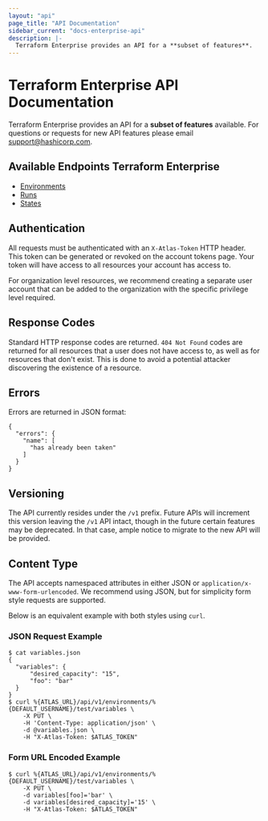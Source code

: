 ```yaml
---
layout: "api"
page_title: "API Documentation"
sidebar_current: "docs-enterprise-api"
description: |-
  Terraform Enterprise provides an API for a **subset of features**.
---
```


# Terraform Enterprise API Documentation

Terraform Enterprise provides an API for a **subset of features** available. For questions
or requests for new API features please email [support@hashicorp.com](mailto:support@hashicorp.com).

## Available Endpoints Terraform Enterprise

- [Environments](/docs/enterprise/api/environments.html)
- [Runs](/docs/enterprise/api/runs.html)
- [States](/docs/enterprise/api/states.html)

## Authentication

All requests must be authenticated with an `X-Atlas-Token` HTTP header. This 
token can be generated or revoked on the account tokens page. 
Your token will have access to all resources your account has access to.

For organization level resources, we recommend creating a separate user account
that can be added to the organization with the specific privilege level
required.

## Response Codes

Standard HTTP response codes are returned. `404 Not Found`
codes are returned for all resources that a user does not have access to,
as well as for resources that don't exist. This is done to avoid a
potential attacker discovering the existence of a resource.

## Errors

Errors are returned in JSON format:

    {
      "errors": {
        "name": [
          "has already been taken"
        ]
      }
    }

## Versioning

The API currently resides under the `/v1` prefix. Future APIs
will increment this version leaving the `/v1` API intact, though
in the future certain features may be deprecated. In that case,
ample notice to migrate to the new API will be provided.

## Content Type

The API accepts namespaced attributes in either
JSON or `application/x-www-form-urlencoded`. We recommend
using JSON, but for simplicity form style requests are supported.

Below is an equivalent example with both styles using `curl`.

### JSON Request Example

    $ cat variables.json
    {
      "variables": {
          "desired_capacity": "15",
          "foo": "bar"
      }
    }
    $ curl %{ATLAS_URL}/api/v1/environments/%{DEFAULT_USERNAME}/test/variables \
        -X PUT \
        -H 'Content-Type: application/json' \
        -d @variables.json \
        -H "X-Atlas-Token: $ATLAS_TOKEN"

### Form URL Encoded Example

    $ curl %{ATLAS_URL}/api/v1/environments/%{DEFAULT_USERNAME}/test/variables \
        -X PUT \
        -d variables[foo]='bar' \
        -d variables[desired_capacity]='15' \
        -H "X-Atlas-Token: $ATLAS_TOKEN"
